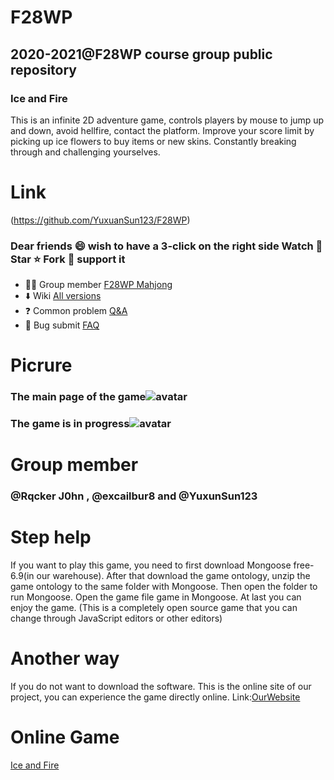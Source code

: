 # F28WP
## 2020-2021@F28WP course group public repository
### Ice and Fire
This is an infinite 2D adventure game, controls players by mouse to jump up and down, avoid hellfire, contact the platform.
Improve your score limit by picking up ice flowers to buy items or new skins.
Constantly breaking through and challenging yourselves.

# Link
(https://github.com/YuxuanSun123/F28WP)  

### Dear friends 😄 wish to have a 3-click on the right side Watch 👀 Star ⭐ Fork 🍴 support it

- 🏳️‍🌈 Group member [F28WP Mahjong](https://github.com/YuxuanSun123/F28WP)
- ⬇️ Wiki [All versions](https://github.com/YuxuanSun123/F28WP/wiki)
- ❓ Common problem [Q&A](https://github.com/YuxuanSun123/F28WP/issues)
- 🐛 Bug submit [FAQ](https://github.com/YuxuanSun123/F28WP/issues)

# Picrure
### The main page of the game![avatar](https://github.com/YuxuanSun123/F28WP/blob/master/open.PNG?raw=true)

### The game is in progress![avatar](https://github.com/YuxuanSun123/F28WP/blob/master/in%20the%20game.PNG?raw=true)

# Group member
### @Rqcker J0hn , @excailbur8 and @YuxunSun123  

# Step help
If you want to play this game, you need to first download Mongoose free-6.9(in our warehouse).
After that download the game ontology, unzip the game ontology to the same folder with Mongoose.
Then open the folder to run Mongoose. 
Open the game file game in Mongoose.
At last you can enjoy the game.
(This is a completely open source game that you can change through JavaScript editors or other editors)

# Another way
If you do not want to download the software.
This is the online site of our project, you can experience the game directly online.
Link:[OurWebsite](https://yuxuansun123.github.io/F28WP/)

# Online Game  
[Ice and Fire](https://github.com/YuxuanSun123/F28WP/tree/master/game)
